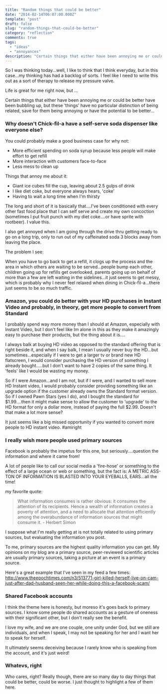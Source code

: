 ```yaml
---
title: "Random things that could be better"
date: "2014-02-14T06:07:00.000Z"
template: "post"
draft: false
slug: "random-things-that-could-be-better"
category: "reflection"
comments: true
tags:
  - "ideas"
  - "annoyances"
description: "Certain things that either have been annoying me or could be better have been bubbling up, but these 'things' have no particular distinction of being related, save for them being annoying or have the potential to be better..."
---
```


So I was thinking today...well, I like to think that I think everyday, but in this case...my thinking has had a backlog of sorts.  I feel like I need to write this out as a sort of therapy to release my pressure valve.

Life is great for me right now, but ...

Certain things that either have been annoying me or could be better have been bubbling up, but these 'things' have no particular distinction of being related, save for them being annoying or have the potential to be better...

### Why doesn't Chick-fil-a have a self-serve soda dispenser like everyone else?

You could probably make a good business case for why not:

- More efficient spending on soda syrup because less people will make effort to get refill
- More interaction with customers face-to-face
- Less mess to clean up

Things that annoy me about it:

- Giant ice cubes fill the cup, leaving about 2.5 gulps of drink
- I like diet coke, but everyone always hears, 'coke'
- Having to wait a long time when I'm thirsty

The long and short of it is basically that....I've been conditioned with every other fast food place that I can self serve and create my own concoction (sometimes I put fruit punch with my diet coke....or have sprite with rootbeer).  I value this.

I also get annoyed when I am going through the drive thru getting ready to go on a long trip, only to run out of my caffeinated soda 3 blocks away from leaving the place.

The problem I see:

 When you have to go back to get a refill, it clogs up the process and the area in which others are waiting to be served...people bump each other, children going up for refills get overlooked, parents going up on behalf of more than a few are left waiting in the sidelines...it just seems to get messy, which is probably why I never feel relaxed when dining in Chick-fil-a...there just seems to be so much traffic.

### Amazon, you could do better with your HD purchases in Instant Video and probably, in theory, get more people to convert from Standard

 I probably spend way more money than I should at Amazon, especially with Instant Video, but I don't feel like Im alone in this as they make it amazingly easy to purchase their products, but the thing about it is....

 I always balk at buying HD video as opposed to the standard offering that is right beside it, and when I say balk, I mean I usually never buy the HD...but sometimes...especially if I were to get a larger tv or brand new HD flatscreen, I would consider purchasing the HD version of something I already bought.....but I don't want to have 2 copies of the same thing.  It 'feels' like I would be wasting my money.

 So if I were Amazon...and I am not, but if I were, and I wanted to sell more HD Instant video, I would probably consider providing something like an upgrade option if the customer already owns the Standard format version.  So if I owned Pawn Stars (yes I do), and I bought the standard for $1.99....then it might make sense to allow the customer to 'upgrade' to the HD format for only a dollar more, instead of paying the full $2.99.  Doesn't that make a lot more sense?  

 It just seems like a big missed opportunity if you wanted to convert more people to HD instant video. #amiright

### I really wish more people used primary sources

 Facebook is probably the impetus for this one, but seriously....question the information and where it came from!  

 A lot of people like to call our social media a 'fire-hose' or something to the effect of a large ocean or web or something, but the fact is: A METRIC ASS-TON OF INFORMATION IS BLASTED INTO YOUR EYEBALLS, EARS...all the time!

 my favorite quote:

>What information consumes is rather obvious: it consumes the attention of its recipients. Hence a wealth of information creates a poverty of attention, and a need to allocate that attention efficiently among the overabundance of information sources that might consume it. - Herbert Simon

 I suppose what I'm really getting at is not totally related to using primary sources, but evaluating the information you post.

 To me, primary sources are the highest quality information you can get.  My opinions on my blog are a primary source, peer-reviewed scientific articles are usually primary sources, taking a picture at an event is a primary source.

 Here's a great example that I've seen in my feed a few times: http://www.theepochtimes.com/n3/513771-girl-killed-herself-live-on-cam-just-after-dad-husband-seen-her-while-doing-this-a-facebook-scam/


### Shared Facebook accounts

I think the theme here is honesty, but moreso it's goes back to primary sources.  I know some people do shared accounts as a gesture of oneness with their significant other, but I don't really see the benefit.

I love my wife, and we are one couple, one unity under God, but we still are individuals, and when I speak, I may not be speaking for her and I want her to speak for herself.  

It ultimately seems deceiving because I rarely know who is speaking from the account, and it's just weird!

### Whatevs, right

Who cares, right?  Really though, there are so many day to day things that could be better, could be worse.  I just thought to highlight a few of them here.
